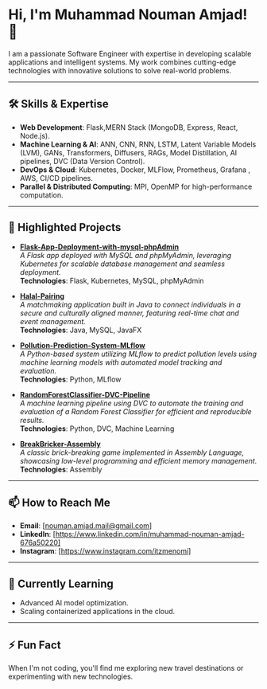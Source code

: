 # Hi, I'm Muhammad Nouman Amjad! 👋

I am a passionate Software Engineer with expertise in developing scalable applications and intelligent systems. My work combines cutting-edge technologies with innovative solutions to solve real-world problems.

---

## 🛠️ Skills & Expertise
- **Web Development**: Flask,MERN Stack (MongoDB, Express, React, Node.js).
- **Machine Learning & AI**: ANN, CNN, RNN, LSTM, Latent Variable Models (LVM), GANs, Transformers, Diffusers, RAGs, Model Distillation, AI pipelines, DVC (Data Version Control).
- **DevOps & Cloud**: Kubernetes, Docker, MLFlow, Prometheus, Grafana , AWS, CI/CD pipelines.
- **Parallel & Distributed Computing**: MPI, OpenMP for high-performance computation.

---

## 🚀 Highlighted Projects

- **[Flask-App-Deployment-with-mysql-phpAdmin](https://github.com/Nouman-Amjad/Flask-App-Deployment-with-mysql-phpAdmin)**  
  *A Flask app deployed with MySQL and phpMyAdmin, leveraging Kubernetes for scalable database management and seamless deployment.*  
  **Technologies**: Flask, Kubernetes, MySQL, phpMyAdmin

- **[Halal-Pairing](https://github.com/Nouman-Amjad/Halal-Pairing)**  
  *A matchmaking application built in Java to connect individuals in a secure and culturally aligned manner, featuring real-time chat and event management.*  
  **Technologies**: Java, MySQL, JavaFX

- **[Pollution-Prediction-System-MLflow](https://github.com/Nouman-Amjad/Pollution-Prediction-System-MLflow)**  
  *A Python-based system utilizing MLflow to predict pollution levels using machine learning models with automated model tracking and evaluation.*  
  **Technologies**: Python, MLflow

- **[RandomForestClassifier-DVC-Pipeline](https://github.com/Nouman-Amjad/RandomForestClassifier-DVC-Pipeline)**  
  *A machine learning pipeline using DVC to automate the training and evaluation of a Random Forest Classifier for efficient and reproducible results.*  
  **Technologies**: Python, DVC, Machine Learning
  
- **[BreakBricker-Assembly](https://github.com/Nouman-Amjad/BreakBricker-Assembly)**  
  *A classic brick-breaking game implemented in Assembly Language, showcasing low-level programming and efficient memory management.*  
  **Technologies**: Assembly
---

## 📫 How to Reach Me
- **Email**: [nouman.amjad.mail@gmail.com]
- **LinkedIn**: [https://www.linkedin.com/in/muhammad-nouman-amjad-676a50220]
- **Instagram**: [https://www.instagram.com/itzmenomi]

---

## 🌱 Currently Learning
- Advanced AI model optimization.
- Scaling containerized applications in the cloud.

---

## ⚡ Fun Fact
When I'm not coding, you'll find me exploring new travel destinations or experimenting with new technologies.
